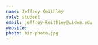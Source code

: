 ```yaml
---
name: Jeffrey Keithley
role: student
email: jeffrey-keithley@uiowa.edu
website: 
photo: bio-photo.jpg
---
```


<!--I like teaching Computer Science!-->
